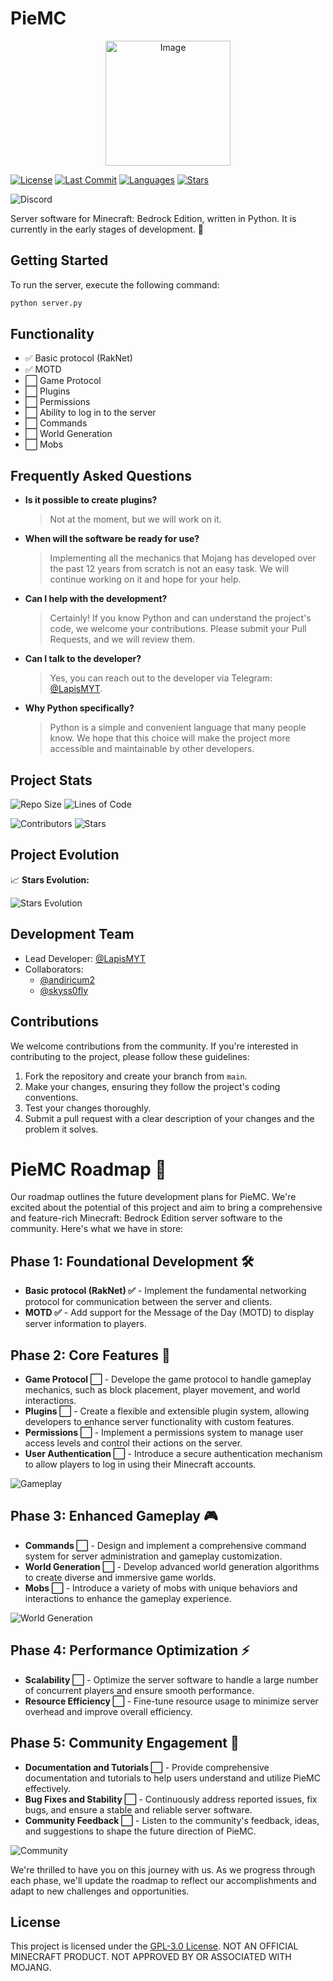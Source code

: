 # PieMC

<p align="center">
  <img src="https://i.ibb.co/ws95McC/apple-pie-slice-scaled-64x-pngcrushed-1.png" alt="Image" width="200" height="200" />
</p>


[![License](https://img.shields.io/badge/license-MIT-blue.svg)](https://github.com/lapismyt/PieMC_Bedrock/blob/main/LICENSE)
[![Last Commit](https://img.shields.io/github/last-commit/lapismyt/PieMC_Bedrock)](https://github.com/lapismyt/PieMC_Bedrock/commits/main)
[![Languages](https://img.shields.io/github/languages/count/lapismyt/PieMC_Bedrock)](https://github.com/lapismyt/PieMC_Bedrock)
[![Stars](https://img.shields.io/github/stars/lapismyt/PieMC_Bedrock?style=social)](https://github.com/lapismyt/PieMC_Bedrock/stargazers)

![Discord](https://img.shields.io/discord/1120767457364279338)

Server software for Minecraft: Bedrock Edition, written in Python. It is currently in the early stages of development. 🚧

## Getting Started

To run the server, execute the following command:

```bash
python server.py
```

## Functionality

- ✅ Basic protocol (RakNet)
- ✅ MOTD
- ⬜ Game Protocol
- ⬜ Plugins
- ⬜ Permissions
- ⬜ Ability to log in to the server
- ⬜ Commands
- ⬜ World Generation
- ⬜ Mobs

## Frequently Asked Questions

- **Is it possible to create plugins?**
  > Not at the moment, but we will work on it.

- **When will the software be ready for use?**
  > Implementing all the mechanics that Mojang has developed over the past 12 years from scratch is not an easy task. We will continue working on it and hope for your help.

- **Can I help with the development?**
  > Certainly! If you know Python and can understand the project's code, we welcome your contributions. Please submit your Pull Requests, and we will review them.

- **Can I talk to the developer?**
  > Yes, you can reach out to the developer via Telegram: [@LapisMYT](https://t.me/LapisMYT).

- **Why Python specifically?**
  > Python is a simple and convenient language that many people know. We hope that this choice will make the project more accessible and maintainable by other developers.

## Project Stats

![Repo Size](https://img.shields.io/github/repo-size/lapismyt/PieMC_Bedrock)
![Lines of Code](https://img.shields.io/tokei/lines/github/lapismyt/PieMC_Bedrock)

![Contributors](https://img.shields.io/github/contributors/lapismyt/PieMC_Bedrock)
![Stars](https://img.shields.io/github/stars/lapismyt/PieMC_Bedrock?style=social)

## Project Evolution

📈 **Stars Evolution:**

![Stars Evolution](https://starchart.cc/lapismyt/PieMC_Bedrock.svg)

## Development Team

- Lead Developer: [@LapisMYT](https://github.com/lapismyt)
- Collaborators:
  - [@andiricum2](https://github.com/andiricum2)
  - [@skyss0fly](https://github.com/skyss0fly)

## Contributions

We welcome contributions from the community. If you're interested in contributing to the project, please follow these guidelines:

1. Fork the repository and create your branch from `main`.
2. Make your changes, ensuring they follow the project's coding conventions.
3. Test your changes thoroughly.
4. Submit a pull request with a clear description of your changes and the problem it solves.

# PieMC Roadmap 🚀

Our roadmap outlines the future development plans for PieMC. We're excited about the potential of this project and aim to bring a comprehensive and feature-rich Minecraft: Bedrock Edition server software to the community. Here's what we have in store:

## Phase 1: Foundational Development 🛠️

- **Basic protocol (RakNet) ✅** - Implement the fundamental networking protocol for communication between the server and clients.
- **MOTD ✅** - Add support for the Message of the Day (MOTD) to display server information to players.

## Phase 2: Core Features 🌟

- **Game Protocol ⬜** - Develope the game protocol to handle gameplay mechanics, such as block placement, player movement, and world interactions.
- **Plugins ⬜** - Create a flexible and extensible plugin system, allowing developers to enhance server functionality with custom features.
- **Permissions ⬜** - Implement a permissions system to manage user access levels and control their actions on the server.
- **User Authentication ⬜** - Introduce a secure authentication mechanism to allow players to log in using their Minecraft accounts.

![Gameplay](https://i.ibb.co/Lxsqp61/472875-Minecraft-shaders-video-games-screen-shot.jpg)

## Phase 3: Enhanced Gameplay 🎮

- **Commands ⬜** - Design and implement a comprehensive command system for server administration and gameplay customization.
- **World Generation ⬜** - Develop advanced world generation algorithms to create diverse and immersive game worlds.
- **Mobs ⬜** - Introduce a variety of mobs with unique behaviors and interactions to enhance the gameplay experience.

![World Generation](https://whatifgaming.com/wp-content/uploads/2022/07/TOP-15-MINECRAFT-SHADES-.png)

## Phase 4: Performance Optimization ⚡

- **Scalability ⬜** - Optimize the server software to handle a large number of concurrent players and ensure smooth performance.
- **Resource Efficiency ⬜** - Fine-tune resource usage to minimize server overhead and improve overall efficiency.

## Phase 5: Community Engagement 🤝

- **Documentation and Tutorials ⬜** - Provide comprehensive documentation and tutorials to help users understand and utilize PieMC effectively.
- **Bug Fixes and Stability ⬜** - Continuously address reported issues, fix bugs, and ensure a stable and reliable server software.
- **Community Feedback ⬜** - Listen to the community's feedback, ideas, and suggestions to shape the future direction of PieMC.

![Community](https://i.ytimg.com/vi/oXKVfLTrdBM/maxresdefault.jpg)

We're thrilled to have you on this journey with us. As we progress through each phase, we'll update the roadmap to reflect our accomplishments and adapt to new challenges and opportunities.

## License

This project is licensed under the [GPL-3.0 License](https://github.com/lapismyt/PieMC_Bedrock/blob/main/LICENSE).
NOT AN OFFICIAL MINECRAFT PRODUCT. NOT APPROVED BY OR ASSOCIATED WITH MOJANG.

